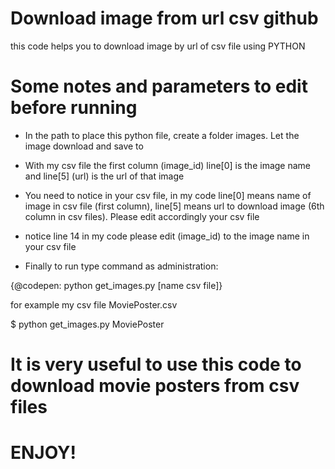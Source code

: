 # Download image from url csv github
this code helps you to download image by url of csv file using PYTHON

# Some notes and parameters to edit before running

- In the path to place this python file, create a folder images. Let the image download and save to

- With my csv file the first column (image_id) line[0] is the image name and line[5] (url) is the url of that image

- You need to notice in your csv file, in my code line[0] means name of image in csv file (first column), line[5] means url to download image (6th column in csv files). Please edit accordingly your csv file

- notice line 14 in my code please edit (image_id) to the image name in your csv file

- Finally to run type command as administration:
 
 {@codepen: python get_images.py [name csv file]}
 
for example my csv file MoviePoster.csv

  $ python get_images.py MoviePoster
  
  # It is very useful to use this code to download movie posters from csv files
  
  # ENJOY!
